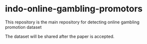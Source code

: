 # indo-online-gambling-promotors
This repository is the main repository for detecting online gambling promotion dataset


The dataset will be shared after the paper is accepted.
